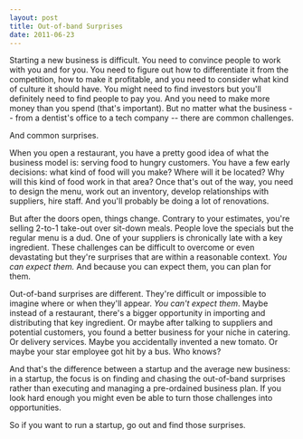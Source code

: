 ```yaml
---
layout: post
title: Out-of-band Surprises
date: 2011-06-23
---
```


Starting a new business is difficult. You need to convince people to work with you and for you. You need to figure out how to differentiate it from the competition, how to make it profitable, and you need to consider what kind of culture it should have. You might need to find investors but you'll definitely need to find people to pay you. And you need to make more money than you spend (that's important). But no matter what the business -- from a dentist's office to a tech company -- there are common challenges.

And common surprises.

When you open a restaurant, you have a pretty good idea of what the business model is: serving food to hungry customers. You have a few early decisions: what kind of food will you make? Where will it be located? Why will this kind of food work in that area? Once that's out of the way, you need to design the menu, work out an inventory, develop relationships with suppliers, hire staff. And you'll probably be doing a lot of renovations.

But after the doors open, things change. Contrary to your estimates, you're selling 2-to-1 take-out over sit-down meals. People love the specials but the regular menu is a dud. One of your suppliers is chronically late with a key ingredient. These challenges can be difficult to overcome or even devastating but they're surprises that are within a reasonable context. *You can expect them.* And because you can expect them, you can plan for them.

Out-of-band surprises are different. They're difficult or impossible to imagine where or when they'll appear. *You can't expect them*. Maybe instead of a restaurant, there's a bigger opportunity in importing and distributing that key ingredient. Or maybe after talking to suppliers and potential customers, you found a better business for your niche in catering. Or delivery services. Maybe you accidentally invented a new tomato. Or maybe your star employee got hit by a bus. Who knows? 

And that's the difference between a startup and the average new business: in a startup, the focus is on finding and chasing the out-of-band surprises rather than executing and managing a pre-ordained business plan. If you look hard enough you might even be able to turn those challenges into opportunities.

So if you want to run a startup, go out and find those surprises.